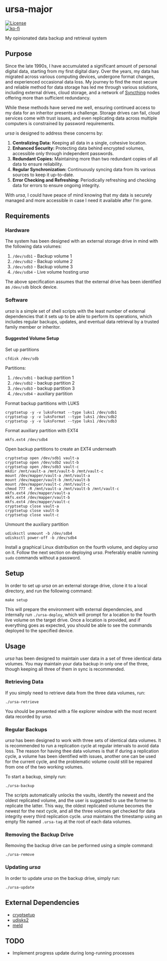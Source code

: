 # ursa-major

[![License](https://img.shields.io/github/license/myTerminal/see-link.svg)](https://opensource.org/licenses/MIT)  
[![ko-fi](https://ko-fi.com/img/githubbutton_sm.svg)](https://ko-fi.com/Y8Y5E5GL7)

My opinionated data backup and retrieval system

## Purpose

Since the late 1990s, I have accumulated a significant amount of personal digital data, starting from my first digital diary. Over the years, my data has migrated across various computing devices, undergone format changes, and experienced occasional data loss. My journey to find the most secure and reliable method for data storage has led me through various solutions, including external drives, cloud storage, and a network of [Syncthing](https://syncthing.net) nodes offering more than sufficient redundancy.

While these methods have served me well, ensuring continued access to my data for an inheritor presents a challenge. Storage drives can fail, cloud services come with trust issues, and even replicating data across multiple computers is constrained by password requirements.

*ursa* is designed to address these concerns by:

1. **Centralizing Data:** Keeping all data in a single, cohesive location.
2. **Enhanced Security:** Protecting data behind encrypted volumes, accessible only through independent passwords.
3. **Redundant Copies:** Maintaining more than two redundant copies of all data to ensure reliability.
4. **Regular Synchronization:** Continuously syncing data from its various sources to keep it up-to-date.
5. **Error Checking and Refreshing:** Periodically refreshing and checking data for errors to ensure ongoing integrity.

With *ursa*, I could have peace of mind knowing that my data is securely managed and more accessible in case I need it available after I'm gone.

## Requirements

### Hardware

The system has been designed with an external storage drive in mind with the following data volumes:

1. `/dev/sdb1` - Backup volume 1
2. `/dev/sdb2` - Backup volume 2
3. `/dev/sdb3` - Backup volume 3
4. `/dev/sdb4` - Live volume hosting *ursa*

The above specification assumes that the external drive has been identified as `/dev/sdb` block device.

### Software

*ursa* is a simple set of shell scripts with the least number of external dependencies that it sets up to be able to perform its operations, which includes regular backups, updates, and eventual data retrieval by a trusted family member or inheritor.

#### Suggested Volume Setup

Set up partitions

    cfdisk /dev/sdb

Partitions:

1. `/dev/sdb1` - backup partition 1
2. `/dev/sdb2` - backup partition 2
3. `/dev/sdb3` - backup partition 3
4. `/dev/sdb4` - auxiliary partition

Format backup partitions with LUKS

    cryptsetup -y -v luksFormat --type luks1 /dev/sdb1
    cryptsetup -y -v luksFormat --type luks1 /dev/sdb2
    cryptsetup -y -v luksFormat --type luks1 /dev/sdb3

Format auxiliary partition with EXT4

    mkfs.ext4 /dev/sdb4

Open backup partitions to create an EXT4 underneath

    cryptsetup open /dev/sdb1 vault-a
    cryptsetup open /dev/sdb2 vault-b
    cryptsetup open /dev/sdb3 vault-c
    mkdir /mnt/vault-a /mnt/vault-b /mnt/vault-c
    mount /dev/mapper/vault-a /mnt/vault-a
    mount /dev/mapper/vault-b /mnt/vault-b
    mount /dev/mapper/vault-c /mnt/vault-c
    chmod 777 -R /mnt/vault-a /mnt/vault-b /mnt/vault-c
    mkfs.ext4 /dev/mapper/vault-a
    mkfs.ext4 /dev/mapper/vault-b
    mkfs.ext4 /dev/mapper/vault-c
    cryptsetup close vault-a
    cryptsetup close vault-b
    cryptsetup close vault-c

Unmount the auxiliary partition

    udisksctl unmount -b /dev/sdb4
    udisksctl power-off -b /dev/sdb4

Install a graphical Linux distribution on the fourth volume, and deploy *ursa* on it. Follow the next section on deploying *ursa*. Preferably enable running `sudo` commands without a password.

## Setup

In order to set up *ursa* on an external storage drive, clone it to a local directory, and run the following command:

    make setup

This will prepare the environment with external dependencies, and internally run `./ursa-deploy`, which will prompt for a location to the fourth live volume on the target drive. Once a location is provided, and if everything goes as expected, you should be able to see the commands deployed to the specified device.

## Usage

*ursa* has been designed to maintain user data in a set of three identical data volumes. You may maintain your data backup in only one of the three, though keeping all three of them in sync is recommended.

### Retrieving Data

If you simply need to retrieve data from the three data volumes, run:

    ./ursa-retrieve

You should be presented with a file explorer window with the most recent data recorded by *ursa*.

### Regular Backups

*ursa* has been designed to work with three sets of identical data volumes. It is recommended to run a replication cycle at regular intervals to avoid data loss. The reason for having thee data volumes is that if during a replication cycle, a volume has been identified with issues, another one can be used for the current cycle, and the problematic volume could still be repaired from one of the two working volumes.

To start a backup, simply run:

    ./ursa-backup

The scripts automatically unlocks the vaults, identify the newest and the oldest replicated volume, and the user is suggested to use the former to replicate the latter. This way, the oldest replicated volume becomes the newest for the next cycle, and all the three volumes get checked for data integrity every third replication cycle. *ursa* maintains the timestamp using an empty file named `.ursa-tag` at the root of each data volumes.

### Removing the Backup Drive

Removing the backup drive can be performed using a simple command:

    ./ursa-remove

### Updating *ursa*

In order to update *ursa* on the backup drive, simply run:

    ./ursa-update

## External Dependencies

- [cryptsetup](https://gitlab.com/cryptsetup/cryptsetup)
- [udisks2](https://www.freedesktop.org/wiki/Software/udisks)
- [meld](https://meldmerge.org)

## TODO

- Implement progress update during long-running processes
